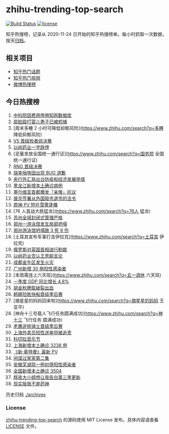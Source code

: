 # zhihu-trending-top-search

[![Build Status](https://github.com/justjavac/zhihu-trending-top-search/workflows/ci/badge.svg?branch=main)](https://github.com/justjavac/zhihu-trending-top-search/actions)
[![license](https://img.shields.io/github/license/justjavac/zhihu-trending-top-search)](https://github.com/justjavac/zhihu-trending-top-search/blob/main/LICENSE)

知乎热搜榜，记录从 2020-11-24 日开始的知乎热搜榜单。每小时抓取一次数据，按天[归档](./archives)。

## 相关项目

- [知乎热门话题](https://github.com/justjavac/zhihu-trending-hot-questions)
- [知乎热门视频](https://github.com/justjavac/zhihu-trending-hot-video)
- [微博热搜榜](https://github.com/justjavac/weibo-trending-hot-search)

## 今日热搜榜

<!-- BEGIN -->
<!-- 最后更新时间 Mon Apr 18 2022 20:18:41 GMT+0800 (China Standard Time) -->

1. [中科院因费用停用知网数据库](https://www.zhihu.com/search?q=中科院停用知网数据库)
1. [扇脸殴打婴儿男子已被抓捕](https://www.zhihu.com/search?q=扇脸殴打婴儿男子已被抓捕)
1. [周末多睡 2 小时可降低抑郁风险](https://www.zhihu.com/search?q=多睡 降低抑郁风险)
1. [V5 晋级败者组决赛](https://www.zhihu.com/search?q=V5)
1. [以岭药业一字跌停](https://www.zhihu.com/search?q=以岭药业一字跌停)
1. [足量发放全国统一通行证](https://www.zhihu.com/search?q=国务院 全国统一通行证)
1. [RNG 晋级决赛](https://www.zhihu.com/search?q=rng)
1. [瑞幸咖啡因出现 BUG 道歉](https://www.zhihu.com/search?q=瑞幸咖啡因BUG道歉)
1. [央行外汇局出台防疫和经济发展举措](https://www.zhihu.com/search?q=央行外汇局出台举措)
1. [黑龙江新增本土确诊病例](https://www.zhihu.com/search?q=黑龙江新增本土确诊)
1. [塞尔维亚首都爆发「亲俄」抗议](https://www.zhihu.com/search?q=塞尔维亚亲俄抗议)
1. [普京签署从外国股市退市的法令](https://www.zhihu.com/search?q=俄公司从外国股市退市)
1. [原神 PV 短片雪霁逢椿](https://www.zhihu.com/search?q=原神PV)
1. [76 人首战大胜猛龙](https://www.zhihu.com/search?q=76人 猛龙)
1. [苏州全域封闭式管理严格](https://www.zhihu.com/search?q=苏州封闭式管理)
1. [郑州一游泳馆发生局部坍塌](https://www.zhihu.com/search?q=郑州游泳馆坍塌)
1. [郑州游泳馆坍塌致 3 死 9 伤](https://www.zhihu.com/search?q=郑州游泳馆坍塌)
1. [土耳其宣布军事打击伊拉克](https://www.zhihu.com/search?q=土耳其 伊拉克)
1. [俄罗斯对英国首相进行制裁](https://www.zhihu.com/search?q=俄罗斯对英国首相制裁)
1. [以岭药业否认王思聪言论](https://www.zhihu.com/search?q=以岭药业回应)
1. [成都金牛区发生火灾](https://www.zhihu.com/search?q=成都金牛区火灾)
1. [广州新增 30 例阳性感染者](https://www.zhihu.com/search?q=广州新增)
1. [本周需连上六天班](https://www.zhihu.com/search?q=五一调休 六天班)
1. [一季度 GDP 同比增长 4.8%](https://www.zhihu.com/search?q=一季度GDP)
1. [胡金秋脾脏破裂出血](https://www.zhihu.com/search?q=胡金秋)
1. [鹈鹕险胜快船晋级季后赛](https://www.zhihu.com/search?q=鹈鹕晋级季后赛)
1. [摘星星的妈妈回来啦](https://www.zhihu.com/search?q=摘星星的妈妈 王亚平)
1. [神舟十三号载人飞行任务圆满成功](https://www.zhihu.com/search?q=神十三 飞行任务 圆满成功)
1. [老鹰逆转骑士晋级季后赛](https://www.zhihu.com/search?q=老鹰晋级季后赛)
1. [上海外卖员阳性送单将被追责](https://www.zhihu.com/search?q=外卖员阳性送单将被追责)
1. [科切拉音乐节](https://www.zhihu.com/search?q=科切拉音乐节)
1. [上海新增本土确诊 3238 例](https://www.zhihu.com/search?q=上海新增)
1. [《新·奥特曼》最新 PV](https://www.zhihu.com/search?q=新奥特曼PV)
1. [间谍过家家第二集](https://www.zhihu.com/search?q=间谍过家家第二集)
1. [安徽芜湖现一例初筛阳性感染者](https://www.zhihu.com/search?q=安徽芜湖疫情)
1. [全国新增本土确诊 3504](https://www.zhihu.com/search?q=全国新增)
1. [辉夜大小姐想让我告白第三季更新](https://www.zhihu.com/search?q=辉夜大小姐想让我告白第三季第二集)
1. [现实版我不是药神](https://www.zhihu.com/search?q=现实版我不是药神)

<!-- END -->

历史归档 [./archives](./archives)

### License

[zhihu-trending-top-search](https://github.com/justjavac/zhihu-trending-top-search)
的源码使用 MIT License 发布。具体内容请查看 [LICENSE](./LICENSE) 文件。
